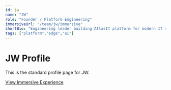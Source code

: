 ```yaml
---
id: jw
name: "JW"
role: "Founder / Platform Engineering"
immersiveUrl: "/team/jw/immersive"
shortBio: "Engineering leader building AtlasIT platform for modern IT management."
tags: ["platform","edge","ai"]
---
```


# JW Profile

This is the standard profile page for JW.

[View Immersive Experience](/team/jw/immersive)
